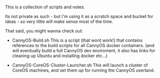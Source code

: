 This is a collection of scripts and notes.

Its not private as such - but I'm using it as a scratch space and bucket for ideas - so very little will make sense most of the time.

That said, you might wanna check out:

* CannyOS-Build.sh
	This is a script (that wont work!) that contains references to the build scripts for all CannyOS docker containers. (and will eventually build a full CannyOS dev enviroment, it also has links for cleaning up Ubuntu and installing docker etc...)

* CannyOS-CoreOS-Cluster-Launcher.sh
	This will launch a cluster of CoreOS machines, and set them up for running the CannyOS userland.